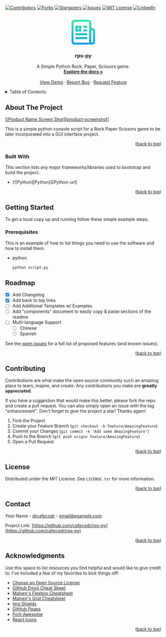 <a name="readme-top"></a>

<!-- PROJECT SHIELDS -->
[![Contributors][contributors-shield]][contributors-url]
[![Forks][forks-shield]][forks-url]
[![Stargazers][stars-shield]][stars-url]
[![Issues][issues-shield]][issues-url]
[![MIT License][license-shield]][license-url]
[![LinkedIn][linkedin-shield]][linkedin-url]

<br />
<div align="center">
  <a href="https://github.com/cafecodr/rps-py">
    <img src="images/logo.png" alt="Logo" width="80" height="80">
  </a>

  <h3 align="center">rps-py</h3>

  <p align="center">
    A Simple Python Rock, Paper, Scissors game.
    <br />
    <a href="https://github.com/cafecodr/rps-py"><strong>Explore the docs »</strong></a>
    <br />
    <br />
    <a href="https://github.com/cafecodr/rps-py">View Demo</a>
    ·
    <a href="https://github.com/cafecodr/rps-py/issues">Report Bug</a>
    ·
    <a href="https://github.com/cafecodr/rps-py/issues">Request Feature</a>
  </p>
</div>

<!-- TABLE OF CONTENTS -->
<details>
  <summary>Table of Contents</summary>
  <ol>
    <li>
      <a href="#about-the-project">About The Project</a>
      <ul>
        <li><a href="#built-with">Built With</a></li>
      </ul>
    </li>
    <li>
      <a href="#getting-started">Getting Started</a>
      <ul>
        <li><a href="#prerequisites">Prerequisites</a></li>
        <li><a href="#installation">Installation</a></li>
      </ul>
    </li>
    <li><a href="#usage">Usage</a></li>
    <li><a href="#roadmap">Roadmap</a></li>
    <li><a href="#contributing">Contributing</a></li>
    <li><a href="#license">License</a></li>
    <li><a href="#contact">Contact</a></li>
    <li><a href="#acknowledgments">Acknowledgments</a></li>
  </ol>
</details>

<!-- ABOUT THE PROJECT -->
## About The Project

[![Product Name Screen Shot][product-screenshot]](https://github.com/cafecodr/rps-py)

This is a simple python console script for a Rock Paper Scissors game to be later incorporated into a GUI interface project.

<p align="right">(<a href="#readme-top">back to top</a>)</p>

### Built With

This section lists any major frameworks/libraries used to bootstrap and build the project.

* [![Python][Python]][Python-url]

<p align="right">(<a href="#readme-top">back to top</a>)</p>

<!-- GETTING STARTED -->
## Getting Started

To get a local copy up and running follow these simple example steps.

### Prerequisites

This is an example of how to list things you need to use the software and how to install them.

* python

  ```sh
  python script.py
  ```

<!-- ROADMAP -->
## Roadmap

* [x] Add Changelog
* [x] Add back to top links
* [ ] Add Additional Templates w/ Examples
* [ ] Add "components" document to easily copy & paste sections of the readme
* [ ] Multi-language Support
  * [ ] Chinese
  * [ ] Spanish

See the [open issues](https://github.com/cafecodr/rps-py/issues) for a full list of proposed features (and known issues).

<p align="right">(<a href="#readme-top">back to top</a>)</p>

<!-- CONTRIBUTING -->
## Contributing

Contributions are what make the open source community such an amazing place to learn, inspire, and create. Any contributions you make are **greatly appreciated**.

If you have a suggestion that would make this better, please fork the repo and create a pull request. You can also simply open an issue with the tag "enhancement".
Don't forget to give the project a star! Thanks again!

1. Fork the Project
2. Create your Feature Branch (`git checkout -b feature/AmazingFeature`)
3. Commit your Changes (`git commit -m 'Add some AmazingFeature'`)
4. Push to the Branch (`git push origin feature/AmazingFeature`)
5. Open a Pull Request

<p align="right">(<a href="#readme-top">back to top</a>)</p>

<!-- LICENSE -->
## License

Distributed under the MIT License. See `LICENSE.txt` for more information.

<p align="right">(<a href="#readme-top">back to top</a>)</p>

<!-- CONTACT -->
## Contact

Your Name - [@cafecodr](https://twitter.com/cafecodr) - email@example.com

Project Link: [https://github.com/cafecodr/rps-py](https://github.com/cafecodr/rps-py)

<p align="right">(<a href="#readme-top">back to top</a>)</p>

<!-- ACKNOWLEDGMENTS -->
## Acknowledgments

Use this space to list resources you find helpful and would like to give credit to. I've included a few of my favorites to kick things off!

* [Choose an Open Source License](https://choosealicense.com)
* [GitHub Emoji Cheat Sheet](https://www.webpagefx.com/tools/emoji-cheat-sheet)
* [Malven's Flexbox Cheatsheet](https://flexbox.malven.co/)
* [Malven's Grid Cheatsheet](https://grid.malven.co/)
* [Img Shields](https://shields.io)
* [GitHub Pages](https://pages.github.com)
* [Font Awesome](https://fontawesome.com)
* [React Icons](https://react-icons.github.io/react-icons/search)

<p align="right">(<a href="#readme-top">back to top</a>)</p>

<!-- MARKDOWN LINKS & IMAGES -->
<!-- https://www.markdownguide.org/basic-syntax/#reference-style-links -->
[contributors-shield]: https://img.shields.io/github/contributors/cafecodr/rps-py.svg?style=for-the-badge
[contributors-url]: https://github.com/cafecodr/rps-py/graphs/contributors
[forks-shield]: https://img.shields.io/github/forks/cafecodr/rps-py.svg?style=for-the-badge
[forks-url]: https://github.com/cafecodr/rps-py/network/members
[stars-shield]: https://img.shields.io/github/stars/cafecodr/rps-py.svg?style=for-the-badge
[stars-url]: https://github.com/cafecodr/rps-py/stargazers
[issues-shield]: https://img.shields.io/github/issues/cafecodr/rps-py.svg?style=for-the-badge
[issues-url]: https://github.com/cafecodr/rps-py/issues
[license-shield]: https://img.shields.io/github/license/cafecodr/rps-py.svg?style=for-the-badge
[license-url]: https://github.com/cafecodr/rps-py/blob/master/LICENSE
[linkedin-shield]: https://img.shields.io/badge/-LinkedIn-black.svg?style=for-the-badge&logo=linkedin&colorB=555
[linkedin-url]: https://linkedin.com/in/andrew-pomerleau
